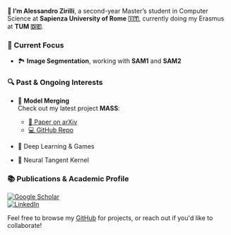
<!--
**alexzilligmm/alexzilligmm** is a ✨ _special_ ✨ repository because its `README.md` (this file) appears on your GitHub profile.

Here are some ideas to get you started:

- 🔭 I’m currently working on ...
- 🌱 I’m currently learning ...
- 👯 I’m looking to collaborate on ...
- 🤔 I’m looking for help with ...
- 💬 Ask me about ...
- 📫 How to reach me: ...
- 😄 Pronouns: ...
- ⚡ Fun fact: ...
-->


**👋 I’m Alessandro Zirilli**, a second-year Master’s student in Computer Science at **Sapienza University of Rome 🇮🇹**, currently doing my Erasmus at **TUM 🇩🇪**.


### 🔬 Current Focus
- 🏞️ **Image Segmentation**, working with **SAM1** and **SAM2**


### 🔍 Past & Ongoing Interests
- 🧬 **Model Merging**  
  Check out my latest project **MASS**:  
  - [📄 Paper on arXiv](https://arxiv.org/abs/2504.05342)  
  - [💻 GitHub Repo](https://github.com/crisostomi/mass)

- 🎲 Deep Learning & Games  
- 🧮 Neural Tangent Kernel


### 📚 Publications & Academic Profile  
[![Google Scholar](https://img.shields.io/badge/Google%20Scholar-Profile-blue?logo=googlescholar)](https://scholar.google.com/citations?user=Y2_3IKgAAAAJ&hl=it)  
[![LinkedIn](https://img.shields.io/badge/LinkedIn-Profile-blue?logo=linkedin)](https://www.linkedin.com/in/alessandro-zirilli)


Feel free to browse my [GitHub](https://github.com/) for projects, or reach out if you'd like to collaborate!

